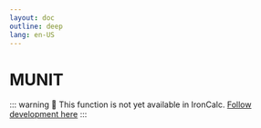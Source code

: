 ```yaml
---
layout: doc
outline: deep
lang: en-US
---
```


# MUNIT

::: warning
🚧 This function is not yet available in IronCalc.
[Follow development here](https://github.com/ironcalc/IronCalc/labels/Functions)
:::